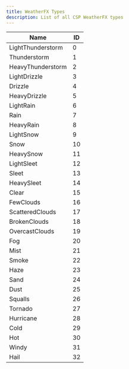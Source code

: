 ```yaml
---
title: WeatherFX Types
description: List of all CSP WeatherFX types
---
```


|Name|ID|
|---|---|
|LightThunderstorm|0|
|Thunderstorm|1|
|HeavyThunderstorm|2|
|LightDrizzle|3|
|Drizzle|4|
|HeavyDrizzle|5|
|LightRain|6|
|Rain|7|
|HeavyRain|8|
|LightSnow|9|
|Snow|10|
|HeavySnow|11|
|LightSleet|12|
|Sleet|13|
|HeavySleet|14|
|Clear|15|
|FewClouds|16|
|ScatteredClouds|17|
|BrokenClouds|18|
|OvercastClouds|19|
|Fog|20|
|Mist|21|
|Smoke|22|
|Haze|23|
|Sand|24|
|Dust|25|
|Squalls|26|
|Tornado|27|
|Hurricane|28|
|Cold|29|
|Hot|30|
|Windy|31|
|Hail|32|